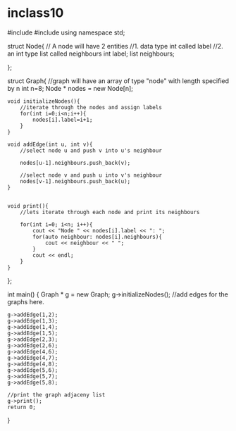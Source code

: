 # inclass10
#include <iostream>
#include<list>
using namespace std;

struct Node{
    // A node will have 2 entities
    //1. data type int called label
    //2. an int type list called neighbours
    int label;
    list<int> neighbours;

};

struct Graph{
    //graph will have an array of type "node" with length specified by n
    int n=8;
    Node * nodes = new Node[n];

    void initializeNodes(){
        //iterate through the nodes and assign labels
        for(int i=0;i<n;i++){
            nodes[i].label=i+1;
        }
    }

    void addEdge(int u, int v){
        //select node u and push v into u's neighbour

        nodes[u-1].neighbours.push_back(v);

        //select node v and push u into v's neighbour
        nodes[v-1].neighbours.push_back(u);
    }


    void print(){
        //lets iterate through each node and print its neighbours

        for(int i=0; i<n; i++){
            cout << "Node " << nodes[i].label << ": ";
            for(auto neighbour: nodes[i].neighbours){
                cout << neighbour << " ";
            }
            cout << endl;
        }
    }
};

int main() {
    Graph * g = new Graph;
    g->initializeNodes();
    //add edges for the graphs here.

    g->addEdge(1,2);
    g->addEdge(1,3);
    g->addEdge(1,4);
    g->addEdge(1,5);
    g->addEdge(2,3);
    g->addEdge(2,6);
    g->addEdge(4,6);
    g->addEdge(4,7);
    g->addEdge(4,8);
    g->addEdge(5,6);
    g->addEdge(5,7);
    g->addEdge(5,8);

    //print the graph adjaceny list
    g->print();
    return 0;
}
